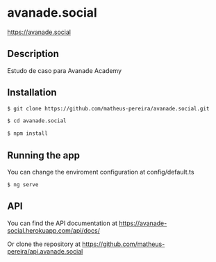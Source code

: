 # avanade.social

https://avanade.social

## Description

Estudo de caso para Avanade Academy

## Installation

```bash
$ git clone https://github.com/matheus-pereira/avanade.social.git
```

```bash
$ cd avanade.social
```

```bash
$ npm install
```
## Running the app

You can change the enviroment configuration at config/default.ts

```bash
$ ng serve
```

## API

You can find the API documentation at https://avanade-social.herokuapp.com/api/docs/

Or clone the repository at https://github.com/matheus-pereira/api.avanade.social
